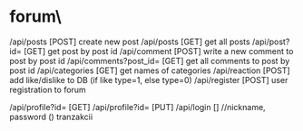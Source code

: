# forum\

/api/posts [POST] create new post
/api/posts [GET] get all posts
/api/post?id= [GET] get post by post id
/api/comment [POST] write a new comment to post by post id
/api/comments?post_id= [GET] get all comments to post by post id
/api/categories [GET] get names of categories
/api/reaction [POST] add like/dislike to DB (if like type=1, else type=0)
/api/register [POST] user registration to forum


/api/profile?id= [GET]
/api/profile?id= [PUT]
/api/login [] //nickname, password ()
tranzakcii